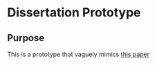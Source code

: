 # Dissertation Prototype

## Purpose
This is a prototype that vaguely mimics [this paper](https://www.researchgate.net/publication/220741871_Evolving_Compression_Preprocessors_With_Genetic_Programming)
